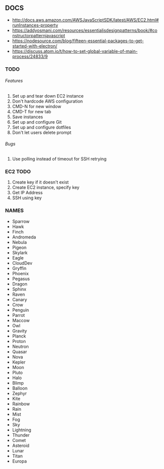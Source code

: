 ## DOCS

- http://docs.aws.amazon.com/AWSJavaScriptSDK/latest/AWS/EC2.html#runInstances-property
- https://addyosmani.com/resources/essentialjsdesignpatterns/book/#constructorpatternjavascript
- https://nodesource.com/blog/fifteen-essential-packages-to-get-started-with-electron/
- https://discuss.atom.io/t/how-to-set-global-variable-of-main-process/24833/9

### TODO


###### Features

1. Set up and tear down EC2 instance
2. Don't hardcode AWS configuration
3. CMD-N for new window
4. CMD-T for new tab
5. Save instances  
6. Set up and configure Git
7. Set up and configure dotfiles
8. Don't let users delete prompt

###### Bugs

1. Use polling instead of timeout for SSH retrying

### EC2 TODO

1. Create key if it doesn't exist
2. Create EC2 instance, specify key
3. Get IP Address
4. SSH using key

### NAMES

- Sparrow
- Hawk
- Finch
- Andromeda
- Nebula
- Pigeon
- Skylark
- Eagle
- CloudDev
- Gryffin
- Phoenix
- Pegasus
- Dragon
- Sphinx
- Raven
- Canary
- Crow
- Penguin
- Parrot
- Maccow
- Owl
- Gravity
- Planck
- Proton
- Neutron
- Quasar
- Nova
- Kepler
- Moon
- Pluto
- Halo
- Blimp
- Balloon
- Zephyr
- Kite
- Rainbow
- Rain
- Mist
- Fog
- Sky
- Lightning
- Thunder
- Comet
- Asteroid
- Lunar
- Titan
- Europa
